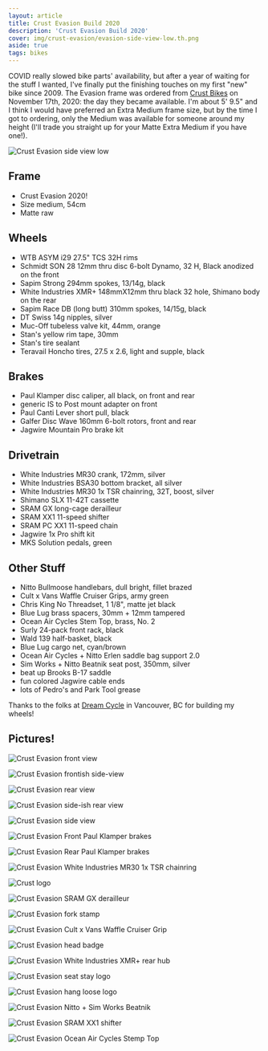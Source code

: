 ```yaml
---
layout: article
title: Crust Evasion Build 2020
description: 'Crust Evasion Build 2020'
cover: img/crust-evasion/evasion-side-view-low.th.png
aside: true
tags: bikes
---
```


COVID really slowed bike parts' availability, but after a year of waiting for the stuff I wanted, I've finally put the finishing touches on my first "new" bike since 2009. The Evasion frame was ordered from [Crust Bikes](https://crustbikes.com/) on November 17th, 2020: the day they became available. I'm about 5' 9.5" and I think I would have preferred an Extra Medium frame size, but by the time I got to ordering, only the Medium was available for someone around my height (I'll trade you straight up for your Matte Extra Medium if you have one!).

![Crust Evasion side view low](../img/crust-evasion/evasion-side-view-low.png)

## Frame

- Crust Evasion 2020!
- Size medium, 54cm
- Matte raw

## Wheels

- WTB ASYM i29 27.5" TCS 32H rims
- Schmidt SON 28 12mm thru disc 6-bolt Dynamo, 32 H, Black anodized on the front
- Sapim Strong 294mm spokes, 13/14g, black
- White Industries XMR+ 148mmX12mm thru black 32 hole, Shimano body on the rear
- Sapim Race DB (long butt) 310mm spokes, 14/15g, black
- DT Swiss 14g nipples, silver
- Muc-Off tubeless valve kit, 44mm, orange
- Stan's yellow rim tape, 30mm
- Stan's tire sealant
- Teravail Honcho tires, 27.5 x 2.6, light and supple, black

## Brakes

- Paul Klamper disc caliper, all black, on front and rear
- generic IS to Post mount adapter on front
- Paul Canti Lever short pull, black
- Galfer Disc Wave 160mm 6-bolt rotors, front and rear
- Jagwire Mountain Pro brake kit

## Drivetrain

- White Industries MR30 crank, 172mm, silver
- White Industries BSA30 bottom bracket, all silver
- White Industries MR30 1x TSR chainring, 32T, boost, silver
- Shimano SLX 11-42T cassette
- SRAM GX long-cage derailleur
- SRAM XX1 11-speed shifter
- SRAM PC XX1 11-speed chain
- Jagwire 1x Pro shift kit
- MKS Solution pedals, green

## Other Stuff

- Nitto Bullmoose handlebars, dull bright, fillet brazed
- Cult x Vans Waffle Cruiser Grips, army green
- Chris King No Threadset, 1 1/8", matte jet black
- Blue Lug brass spacers, 30mm + 12mm tampered
- Ocean Air Cycles Stem Top, brass, No. 2
- Surly 24-pack front rack, black
- Wald 139 half-basket, black
- Blue Lug cargo net, cyan/brown
- Ocean Air Cycles + Nitto Erlen saddle bag support 2.0
- Sim Works + Nitto Beatnik seat post, 350mm, silver
- beat up Brooks B-17 saddle
- fun colored Jagwire cable ends
- lots of Pedro's and Park Tool grease

Thanks to the folks at [Dream Cycle](https://dream-cycle.com/) in Vancouver, BC for building my wheels!

## Pictures!

![Crust Evasion front view](../img/crust-evasion/evasion-front-view.png)

![Crust Evasion frontish side-view](../img/crust-evasion/evasion-frontish-side-view.png)

![Crust Evasion rear view](../img/crust-evasion/evasion-rear-view.png)

![Crust Evasion side-ish rear view](../img/crust-evasion/evasion-side-ish-rear-view.png)

![Crust Evasion side view](../img/crust-evasion/evasion-side-view-main.png)

![Crust Evasion Front Paul Klamper brakes](../img/crust-evasion/evasion-brakes-front.png)

![Crust Evasion Rear Paul Klamper brakes](../img/crust-evasion/evasion-brakes-rear.png)

![Crust Evasion White Industries MR30 1x TSR chainring](../img/crust-evasion/evasion-chain-ring.png)

![Crust logo](../img/crust-evasion/evasion-crust-logo.png)

![Crust Evasion SRAM GX derailleur](../img/crust-evasion/evasion-derailleur.png)

![Crust Evasion fork stamp](../img/crust-evasion/evasion-fork-logo.png)

![Crust Evasion Cult x Vans Waffle Cruiser Grip](../img/crust-evasion/evasion-grip.png)

![Crust Evasion head badge](../img/crust-evasion/evasion-head-badge.png)

![Crust Evasion White Industries XMR+ rear hub](../img/crust-evasion/evasion-rear-hub.png)

![Crust Evasion seat stay logo](../img/crust-evasion/evasion-seat-stay-logo.png)

![Crust Evasion hang loose logo](../img/crust-evasion/evasion-seatpost-logo.png)

![Crust Evasion Nitto + Sim Works Beatnik](../img/crust-evasion/evasion-seatpost.png)

![Crust Evasion SRAM XX1 shifter](../img/crust-evasion/evasion-shifter.png)

![Crust Evasion Ocean Air Cycles Stemp Top](../img/crust-evasion/evasion-stem.png)
